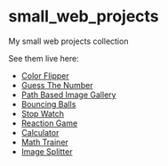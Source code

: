 # small_web_projects
My small web projects collection
  
See them live here:

* [Color Flipper](https://quirky-lovelace-cbf319.netlify.app)
* [Guess The Number](https://flamboyant-noyce-a98646.netlify.app/)
* [Path Based Image Gallery](https://amazing-euler-87b8b3.netlify.app/)
* [Bouncing Balls](https://objective-leavitt-25fe81.netlify.app/)
* [Stop Watch](https://compassionate-minsky-d87c79.netlify.app/)
* [Reaction Game](https://heuristic-raman-34f767.netlify.app/)
* [Calculator](https://youthful-pike-43f421.netlify.app/)
* [Math Trainer](https://unruffled-cori-d53663.netlify.app/)
* [Image Splitter](https://friendly-darwin-f8cc62.netlify.app/)
